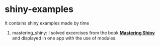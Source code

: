 # shiny-examples
It contains shiny examples made by time 

1. mastering_shiny: I solved excercises from the book **[Mastering Shiny](https://mastering-shiny.org/)** and displayed in one app with the use of modules.
